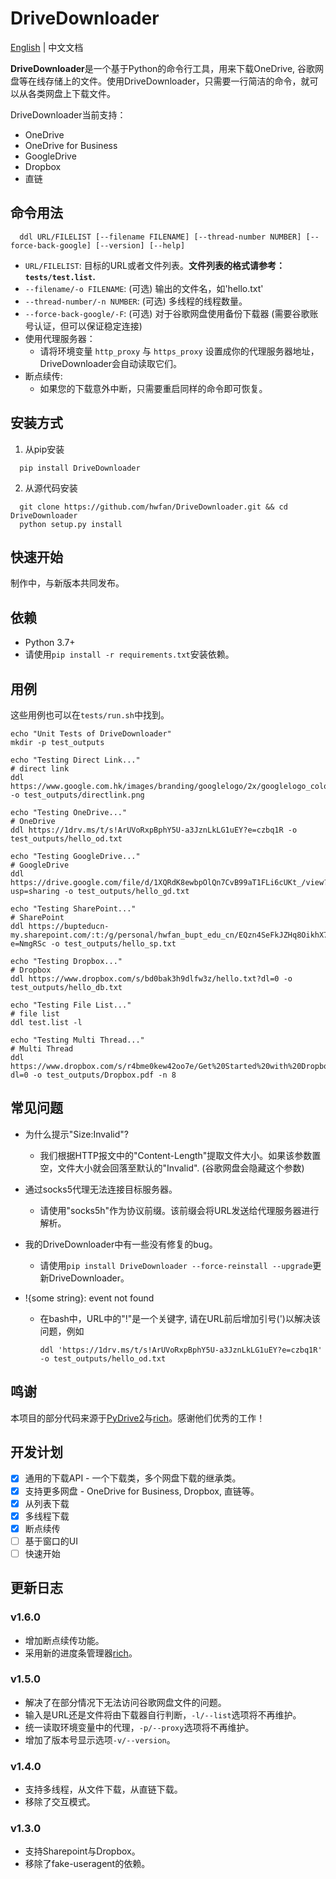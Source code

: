 # DriveDownloader

[English](README.md) | 中文文档

**DriveDownloader**是一个基于Python的命令行工具，用来下载OneDrive, 谷歌网盘等在线存储上的文件。使用DriveDownloader，只需要一行简洁的命令，就可以从各类网盘上下载文件。

DriveDownloader当前支持：
  - OneDrive
  - OneDrive for Business
  - GoogleDrive
  - Dropbox
  - 直链

## 命令用法

  ```
    ddl URL/FILELIST [--filename FILENAME] [--thread-number NUMBER] [--force-back-google] [--version] [--help]
  ```

  - `URL/FILELIST`: 目标的URL或者文件列表。**文件列表的格式请参考：`tests/test.list`.**
  - `--filename/-o FILENAME`: (可选) 输出的文件名，如'hello.txt'
  - `--thread-number/-n NUMBER`: (可选) 多线程的线程数量。
  - `--force-back-google/-F`: (可选) 对于谷歌网盘使用备份下载器 (需要谷歌账号认证，但可以保证稳定连接)
  - 使用代理服务器：
      - 请将环境变量 `http_proxy` 与 `https_proxy` 设置成你的代理服务器地址，DriveDownloader会自动读取它们。
  - 断点续传:
      - 如果您的下载意外中断，只需要重启同样的命令即可恢复。
      
## 安装方式

  1. 从pip安装
  ```
    pip install DriveDownloader
  ```

  2. 从源代码安装
  ```
    git clone https://github.com/hwfan/DriveDownloader.git && cd DriveDownloader
    python setup.py install
  ```

## 快速开始
  
  制作中，与新版本共同发布。

## 依赖

  - Python 3.7+
  - 请使用`pip install -r requirements.txt`安装依赖。
 
## 用例

  这些用例也可以在`tests/run.sh`中找到。

  ```
  echo "Unit Tests of DriveDownloader"
  mkdir -p test_outputs

  echo "Testing Direct Link..."
  # direct link
  ddl https://www.google.com.hk/images/branding/googlelogo/2x/googlelogo_color_272x92dp.png -o test_outputs/directlink.png

  echo "Testing OneDrive..."
  # OneDrive
  ddl https://1drv.ms/t/s!ArUVoRxpBphY5U-a3JznLkLG1uEY?e=czbq1R -o test_outputs/hello_od.txt

  echo "Testing GoogleDrive..."
  # GoogleDrive
  ddl https://drive.google.com/file/d/1XQRdK8ewbpOlQn7CvB99aT1FLi6cUKt_/view?usp=sharing -o test_outputs/hello_gd.txt

  echo "Testing SharePoint..."
  # SharePoint
  ddl https://bupteducn-my.sharepoint.com/:t:/g/personal/hwfan_bupt_edu_cn/EQzn4SeFkJZHq8OikhX7X3QB97PSiNvJpPVtllBQln8EQw?e=NmgRSc -o test_outputs/hello_sp.txt

  echo "Testing Dropbox..."
  # Dropbox
  ddl https://www.dropbox.com/s/bd0bak3h9dlfw3z/hello.txt?dl=0 -o test_outputs/hello_db.txt

  echo "Testing File List..."
  # file list
  ddl test.list -l

  echo "Testing Multi Thread..."
  # Multi Thread
  ddl https://www.dropbox.com/s/r4bme0kew42oo7e/Get%20Started%20with%20Dropbox.pdf?dl=0 -o test_outputs/Dropbox.pdf -n 8
  ```

## 常见问题

- 为什么提示"Size:Invalid"?

  - 我们根据HTTP报文中的"Content-Length"提取文件大小。如果该参数置空，文件大小就会回落至默认的"Invalid". (谷歌网盘会隐藏这个参数)

- 通过socks5代理无法连接目标服务器。

  - 请使用"socks5h"作为协议前缀。该前缀会将URL发送给代理服务器进行解析。

- 我的DriveDownloader中有一些没有修复的bug。

  - 请使用`pip install DriveDownloader --force-reinstall --upgrade`更新DriveDownloader。

- !{some string}: event not found

  - 在bash中，URL中的"!"是一个关键字, 请在URL前后增加引号(')以解决该问题，例如
  
    ```
    ddl 'https://1drv.ms/t/s!ArUVoRxpBphY5U-a3JznLkLG1uEY?e=czbq1R' -o test_outputs/hello_od.txt
    ```

## 鸣谢

本项目的部分代码来源于[PyDrive2](https://github.com/iterative/PyDrive2)与[rich](https://github.com/Textualize/rich)。感谢他们优秀的工作！

## 开发计划

 - [x] 通用的下载API - 一个下载类，多个网盘下载的继承类。
 - [x] 支持更多网盘 - OneDrive for Business, Dropbox, 直链等。
 - [x] 从列表下载
 - [x] 多线程下载
 - [x] 断点续传
 - [ ] 基于窗口的UI
 - [ ] 快速开始
 
## 更新日志

### v1.6.0

- 增加断点续传功能。
- 采用新的进度条管理器[rich](https://github.com/Textualize/rich)。

### v1.5.0

- 解决了在部分情况下无法访问谷歌网盘文件的问题。
- 输入是URL还是文件将由下载器自行判断，`-l/--list`选项将不再维护。
- 统一读取环境变量中的代理，`-p/--proxy`选项将不再维护。
- 增加了版本号显示选项`-v/--version`。

### v1.4.0

- 支持多线程，从文件下载，从直链下载。
- 移除了交互模式。

### v1.3.0

- 支持Sharepoint与Dropbox。
- 移除了fake-useragent的依赖。